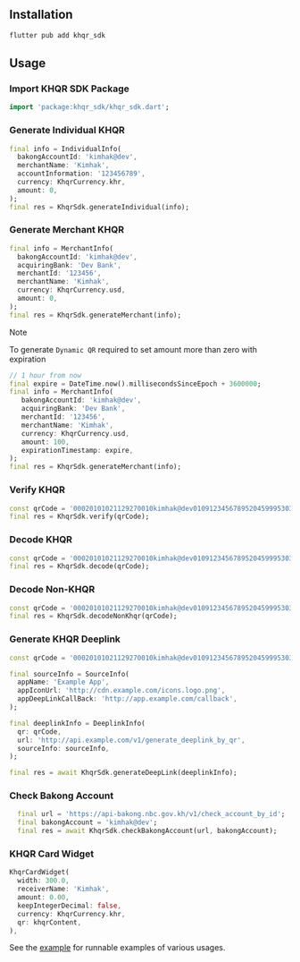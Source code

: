 ## Installation
```sh
flutter pub add khqr_sdk
```

## Usage
### Import KHQR SDK Package
```dart
import 'package:khqr_sdk/khqr_sdk.dart';
```

### Generate Individual KHQR
```dart
final info = IndividualInfo(
  bakongAccountId: 'kimhak@dev',
  merchantName: 'Kimhak',
  accountInformation: '123456789',
  currency: KhqrCurrency.khr,
  amount: 0,
);
final res = KhqrSdk.generateIndividual(info);
```

### Generate Merchant KHQR
```dart
final info = MerchantInfo(
  bakongAccountId: 'kimhak@dev',
  acquiringBank: 'Dev Bank',
  merchantId: '123456',
  merchantName: 'Kimhak',
  currency: KhqrCurrency.usd,
  amount: 0,
);
final res = KhqrSdk.generateMerchant(info);
```

>[!NOTE] 
>To generate `Dynamic QR` required to set amount more than zero with expiration
>
>```dart
> // 1 hour from now
> final expire = DateTime.now().millisecondsSinceEpoch + 3600000;
> final info = MerchantInfo(
>    bakongAccountId: 'kimhak@dev',
>    acquiringBank: 'Dev Bank',
>    merchantId: '123456',
>    merchantName: 'Kimhak',
>    currency: KhqrCurrency.usd,
>    amount: 100,
>    expirationTimestamp: expire,
> );
> final res = KhqrSdk.generateMerchant(info);
>```


### Verify KHQR
```dart
const qrCode = '00020101021129270010kimhak@dev01091234567895204599953031165802KH5906Kimhak6010Phnom Penh9917001317324625358296304B59E';
final res = KhqrSdk.verify(qrCode);
```

### Decode KHQR
```dart
const qrCode = '00020101021129270010kimhak@dev01091234567895204599953031165802KH5906Kimhak6010Phnom Penh9917001317324625358296304B59E';
final res = KhqrSdk.decode(qrCode);
```

### Decode Non-KHQR
```dart
const qrCode = '00020101021129270010kimhak@dev01091234567895204599953031165802KH5906Kimhak6010Phnom Penh9917001317324625358296304B59E';
final res = KhqrSdk.decodeNonKhqr(qrCode);
```

### Generate KHQR Deeplink
```dart
const qrCode = '00020101021129270010kimhak@dev01091234567895204599953031165802KH5906Kimhak6010Phnom Penh9917001317324625358296304B59E';

final sourceInfo = SourceInfo(
  appName: 'Example App',
  appIconUrl: 'http://cdn.example.com/icons.logo.png',
  appDeepLinkCallBack: 'http://app.example.com/callback',
);

final deeplinkInfo = DeeplinkInfo(
  qr: qrCode,
  url: 'http://api.example.com/v1/generate_deeplink_by_qr',
  sourceInfo: sourceInfo,
);

final res = await KhqrSdk.generateDeepLink(deeplinkInfo);
```

### Check Bakong Account
```dart
  final url = 'https://api-bakong.nbc.gov.kh/v1/check_account_by_id';
  final bakongAccount = 'kimhak@dev';
  final res = await KhqrSdk.checkBakongAccount(url, bakongAccount);
```

### KHQR Card Widget
```dart
KhqrCardWidget(
  width: 300.0,
  receiverName: 'Kimhak',
  amount: 0.00,
  keepIntegerDecimal: false,
  currency: KhqrCurrency.khr,
  qr: khqrContent,
),
```

See the [example](https://github.com/mrrhak/khqr_sdk/tree/master/example) for runnable examples of various usages.